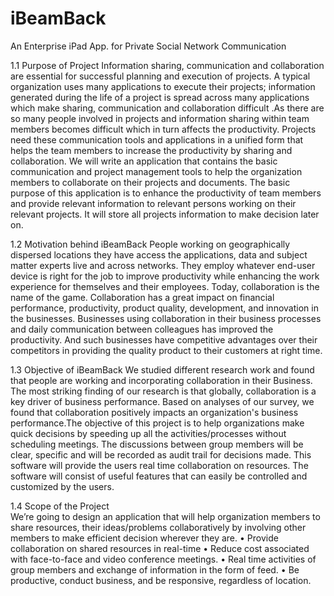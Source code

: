iBeamBack
=========

An Enterprise iPad App. for Private Social Network Communication


1.1 Purpose of Project
Information sharing, communication and collaboration are essential for successful planning and execution of projects. A typical organization uses many applications to execute their projects; information generated during the life of a project is spread across many applications which make sharing, communication and collaboration difficult .As there are so many people involved in projects and information sharing within team members becomes difficult which in turn affects the productivity. Projects need these communication tools and applications in a unified form that helps the team members to increase the productivity by sharing and collaboration.
We will write an application that contains the basic communication and project management tools to help the organization members to collaborate on their projects and documents. The basic purpose of this application is to enhance the productivity of team members and provide relevant information to relevant persons working on their relevant projects. It will store all projects information to make decision later on.

1.2 Motivation behind iBeamBack
People working on geographically dispersed locations they have access the applications, data and subject matter experts live and across networks. They employ whatever end-user device is right for the job to improve productivity while enhancing the work experience for themselves and their employees. Today, collaboration is the name of the game.
Collaboration has a great impact on financial performance, productivity, product quality, development, and innovation in the businesses. Businesses using collaboration in their business processes and daily communication between colleagues has improved the productivity. And such businesses have competitive advantages over their competitors in providing the quality product to their customers at right time. 

1.3 Objective of iBeamBack
We studied different research work and found that people are working and incorporating collaboration in their Business. The most striking finding of our research is that globally, collaboration is a key driver of business performance. Based on analyses of our survey, we found that collaboration positively impacts an organization's business performance.The objective of this project is to help organizations make quick decisions by speeding up all the activities/processes without scheduling meetings. The discussions between group members will be clear, specific and will be recorded as audit trail for decisions made. This software will provide the users real time collaboration on resources. The software will consist of useful features that can easily be controlled and customized by the users.

1.4 Scope of the Project  
We’re going to design an application that will help organization members to share resources, their ideas/problems collaboratively by involving other members to make efficient decision wherever they are.
•	Provide collaboration on shared resources in real-time
•	Reduce cost associated with face-to-face and video conference meetings.
•	Real time activities of group members and exchange of information in the form of feed.
•	Be productive, conduct business, and be responsive, regardless of location.

